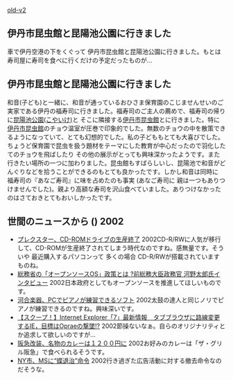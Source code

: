 [old-v2](ig021026-orig.html)

## 伊丹市昆虫館と昆陽池公園に行きました

車で伊丹空港の下をくぐって 伊丹市昆虫館と昆陽池公園に行きました。もとは寿司屋に寿司を食べに行くだけの予定だったものが…


## 伊丹市昆虫館と昆陽池公園に行きました

和音(子ども)と一緒に、和音が通っているおひさま保育園のこじませんせいのご実家である伊丹の福寿司に行きました。福寿司のご主人の薦めで、福寿司の帰りに[昆陽池公園(こやいけ)](http://www.city.itami.hyogo.jp/a_koyaike.html)と そこに隣接する[伊丹市昆虫館](http://www.city.itami.hyogo.jp/k_chou/)とに行きました。特に[伊丹市昆虫館](http://www.city.itami.hyogo.jp/k_chou/)のチョウ温室が圧巻で印象的でした。無数のチョウの中を散策できるようになっていて、とても幻想的でした。私の子どももとても大喜びでした。ちょうど保育園で昆虫を扱う題材をテーマにした教育が中心だったので羽化したてのチョウを飛ばしたり その他の展示がとっても興味深かったようです。また行きたい場所の一つに加わりました。昆虫館もすばらしいし、昆陽池で和音がどんぐりなどを拾うことができるのもとても良かったです。しかし和音は同時に 福寿司の『あなご寿司』に味を占めたのも事実 (あなご寿司に 親は一つもありつけませんでした)。親より高額な寿司を沢山食べていました。ありつけなかったのはさておきとてもおいしかったです。

## 世間のニュースから () 2002

* [プレクスター、CD-ROMドライブの生産終了](http://www.zdnet.co.jp/news/0210/25/njbt_09.html)  2002CD-R/RWに人気が移行して、CD-ROMが生産終了されてしまう時代なのですね。感無量です。そういや 最近購入するパソコンって 多くの場合 CD-R/RWが搭載されていますものね。
* [総務省の「オープンソースOS」政策とは ?前総務大臣政務官 河野太郎氏インタビュー](http://linux.ascii24.com/linux/news/today/2002/10/25/639501-000.html)  2002日本政府としてもオープンソースを推進してほしいものです。
* [河合楽器、PCでピアノが練習できるソフト](http://www.zdnet.co.jp/news/0210/25/njbt_07.html)  2002太鼓の達人と同じノリでピアノが練習できるのですね。興味深いです。
* [【スクープ！】Internet Explorer「7」最新情報　タブブラウザに路線変更するIE，目標はOpraeの撃墜!?](http://vmag.vwalker.com/news/microsoft/art.asp?newsid=4359)  2002節操ないなぁ。自らのオリジナリティとか追求して欲しいのですが…
* [阪急改装、名物のカレーは１２００円に](http://www.zakzak.co.jp/top/top1026_3_25.html)  2002お好みのカレーは「ザ・グリル阪急」で食べられるそうです。
* [NY市、MSに“蝶退治”命令](http://www.zdnet.co.jp/news/0210/26/nebt_13.html)  2002行き過ぎた広告活動に対する撤去命令なのだそうな。